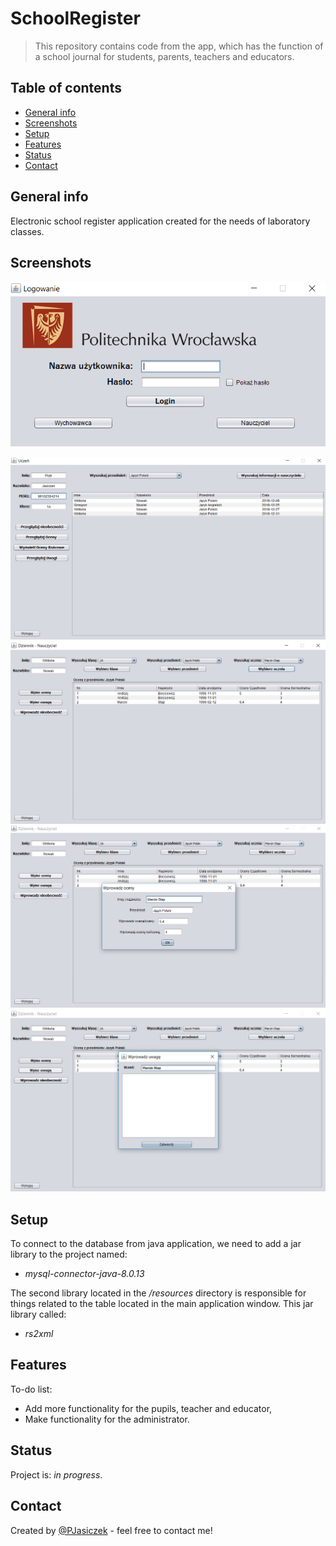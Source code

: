 # SchoolRegister
> This repository contains code from the app, which has the function of a school journal for students, parents, teachers and educators.

## Table of contents
* [General info](#general-info)
* [Screenshots](#screenshots)
* [Setup](#setup)
* [Features](#features)
* [Status](#status)
* [Contact](#contact)

## General info
Electronic school register application created for the needs of laboratory classes.

## Screenshots
<p style="text-align:center;"><img src="./img/screenshot1.png"/></p>

![Example screenshot](./img/screenshot2.png)
![Example screenshot](./img/screenshot3.png)
![Example screenshot](./img/screenshot4.png)
![Example screenshot](./img/screenshot5.png)

## Setup
To connect to the database from java application, we need to add a jar library to the project named:
* _mysql-connector-java-8.0.13_

The second library located in the _/resources_ directory is responsible for things related to the table located in the main application window. This jar library called:
* _rs2xml_

## Features
To-do list:
* Add more functionality for the pupils, teacher and educator,
* Make functionality for the administrator.

## Status
Project is: _in progress_.

## Contact
Created by [@PJasiczek](https://www.piotrjasiczek.pl/) - feel free to contact me!
